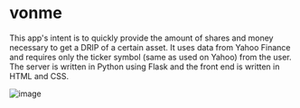 # vonme

This app's intent is to quickly provide the amount of shares and money necessary to get a DRIP of a certain asset. It uses data from Yahoo Finance and requires only the ticker symbol (same as used on Yahoo) from the user. The server is written in Python using Flask and the front end is written in HTML and CSS.

![image](https://github.com/salesp07/Drip-Calculator/assets/46171624/28d2eec8-6886-4e90-9a9f-9bd60dd6f15b)
